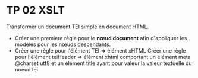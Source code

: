# TP 02 XSLT

Transformer un document TEI simple en document HTML.

- Créer une premiere règle pour le **nœud document** afin d'appliquer les modèles pour les nœuds descendants.
- Créer une règle pour l'élément TEI => élément xHTML <HTML/>
Créer une règle pour l'élément teiHeader => élément xhtml <head/> comportant un élément meta @charset utf8 et un élément title ayant pour valeur la valeur textuelle du noeud tei <title type="main">
- tranformer l'élément tei body en élément html body  et appliquer les modèles pour les nœuds descendants
- créer des règles pour transformer les éléments tei head, tei dateline tei p et tei signed en paragraphe html. pour les élément head et dateline vous veillerez à ajouter un attribut class prenant pour valeur le tei @rend 
- créer une règle pour transformer les tei lb en élément html br
- créer une règle pour transformer les élements pb en valeur "[@n] "
